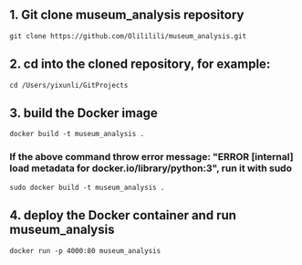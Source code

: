 ## 1. Git clone museum_analysis repository
`git clone https://github.com/Olililili/museum_analysis.git`

## 2. cd into the cloned repository, for example:
`cd /Users/yixunli/GitProjects`

## 3. build the Docker image
`docker build -t museum_analysis .`

### If the above command throw error message: "ERROR [internal] load metadata for docker.io/library/python:3", run it with sudo
`sudo docker build -t museum_analysis .`

## 4. deploy the Docker container and run museum_analysis
`docker run -p 4000:80 museum_analysis`

